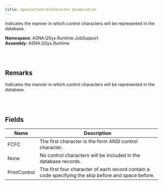 ```yaml
---
title: SpoolerControlCharacter Enumeration
---
```


Indicates the manner in which control characters will be represented in the database.

**Namespace:** ASNA.QSys.Runtime.JobSupport <br/>
**Assembly:** ASNA.QSys.Runtime

<br>
<br>

## Remarks

Indicates the manner in which control characters will be represented in the database.

[//]: # ($$TODO: Complete the Remarks section.)

<br>
<br>

## Fields

| Name | Description
| --- | --- 
| FCFC | The first character is the form ANSI control character.
| None | No control characters will be included in the database records.
| PrintControl | The first four character of each record contain a code specifying the skip before and space before.

<br>
<br>

